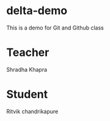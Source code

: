 # delta-demo
This is a demo for Git and Github class

# Teacher
Shradha Khapra

# Student 
Ritvik chandrikapure
